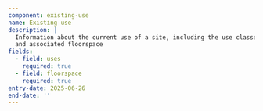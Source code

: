```yaml
---
component: existing-use
name: Existing use
description: |
  Information about the current use of a site, including the use classes 
  and associated floorspace
fields:
  - field: uses
    required: true
  - field: floorspace
    required: true
entry-date: 2025-06-26
end-date: ''
---
```

